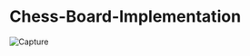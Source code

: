 # Chess-Board-Implementation
![Capture](https://user-images.githubusercontent.com/82565293/125155097-49c7f400-e17b-11eb-8935-8fd4b117ee46.PNG)
